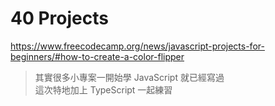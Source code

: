# 40 Projects

https://www.freecodecamp.org/news/javascript-projects-for-beginners/#how-to-create-a-color-flipper

> 其實很多小專案一開始學 JavaScript 就已經寫過</br>
> 這次特地加上 TypeScript 一起練習</br>

